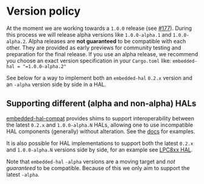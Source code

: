 # Version policy

At the moment we are working towards a `1.0.0` release (see [#177]). During this process we will
release alpha versions like `1.0.0-alpha.1` and `1.0.0-alpha.2`.
Alpha releases are **not guaranteed** to be compatible with each other.
They are provided as early previews for community testing and preparation for the final release.
If you use an alpha release, we recommend you choose an exact version specification in your
`Cargo.toml` like: `embedded-hal = "=1.0.0-alpha.2"`

See below for a way to implement both an `embedded-hal` `0.2.x` version and an `-alpha` version
side by side in a HAL.

[#177]: https://github.com/rust-embedded/embedded-hal/issues/177

## Supporting different (alpha and non-alpha) HALs

[embedded-hal-compat](https://github.com/ryankurte/embedded-hal-compat) provides shims
to support interoperability between the latest `0.2.x` and `1.0.0-alpha.N` HALs, allowing one to use
incompatible HAL components (generally) without alteration.
See the [docs](https://docs.rs/embedded-hal-compat/) for examples.

It is also possible for HAL implementations to support both the latest `0.2.x` and `1.0.0-alpha.N` versions
side by side, for an example see [LPC8xx HAL](https://github.com/lpc-rs/lpc8xx-hal).

Note that `embedded-hal` `-alpha` versions are a moving target and _not guaranteed_ to be compatible.
Because of this we only aim to support the latest `-alpha`.
